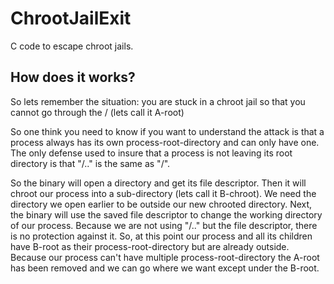 # ChrootJailExit
C code to escape chroot jails.

## How does it works?

So lets remember the situation: you are stuck in a chroot jail so that you cannot go through the / (lets call it A-root)

So one think you need to know if you want to understand the attack is that a process always has its own process-root-directory and can only have one. The only defense used to insure that a process is not leaving its root directory is that "/.." is the same as "/".

So the binary will open a directory and get its file descriptor. Then it will chroot our process into a sub-directory (lets call it B-chroot). We need the directory we open earlier to be outside our new chrooted directory. Next, the binary will use the saved file descriptor to change the working directory of our process. Because we are not using "/.." but the file descriptor, there is no protection against it. So, at this point our process and all its children have B-root as their process-root-directory but are already outside. Because our process can't have multiple process-root-directory the A-root has been removed and we can go where we want except under the B-root.       
